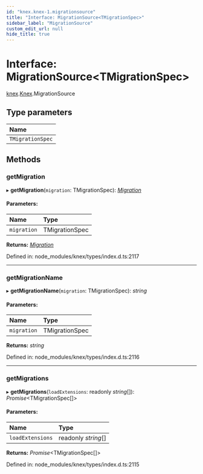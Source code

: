 ```yaml
---
id: "knex.knex-1.migrationsource"
title: "Interface: MigrationSource<TMigrationSpec>"
sidebar_label: "MigrationSource"
custom_edit_url: null
hide_title: true
---
```


# Interface: MigrationSource<TMigrationSpec\>

[knex](../modules/knex.md).[Knex](../modules/knex.knex-1.md).MigrationSource

## Type parameters

Name |
:------ |
`TMigrationSpec` |

## Methods

### getMigration

▸ **getMigration**(`migration`: TMigrationSpec): [*Migration*](knex.knex-1.migration.md)

#### Parameters:

Name | Type |
:------ | :------ |
`migration` | TMigrationSpec |

**Returns:** [*Migration*](knex.knex-1.migration.md)

Defined in: node_modules/knex/types/index.d.ts:2117

___

### getMigrationName

▸ **getMigrationName**(`migration`: TMigrationSpec): *string*

#### Parameters:

Name | Type |
:------ | :------ |
`migration` | TMigrationSpec |

**Returns:** *string*

Defined in: node_modules/knex/types/index.d.ts:2116

___

### getMigrations

▸ **getMigrations**(`loadExtensions`: readonly *string*[]): *Promise*<TMigrationSpec[]\>

#### Parameters:

Name | Type |
:------ | :------ |
`loadExtensions` | readonly *string*[] |

**Returns:** *Promise*<TMigrationSpec[]\>

Defined in: node_modules/knex/types/index.d.ts:2115
